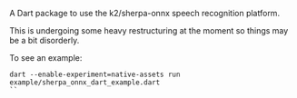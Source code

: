 A Dart package to use the k2/sherpa-onnx speech recognition platform.

This is undergoing some heavy restructuring at the moment so things may be a bit disorderly.

To see an example:
```
dart --enable-experiment=native-assets run example/sherpa_onnx_dart_example.dart
``
